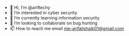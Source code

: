 - 👋 Hi, I’m @ariftechy
- 👀 I’m interested in cyber security
- 🌱 I’m currently learning information security 
- 💞️ I’m looking to collaborate on bug hunting 
- 📫 How to reach me email me-arifalishaik01@gmail.com

<!---
ariftechy/ariftechy is a ✨ special ✨ repository because its `README.md` (this file) appears on your GitHub profile.
You can click the Preview link to take a look at your changes.
--->
